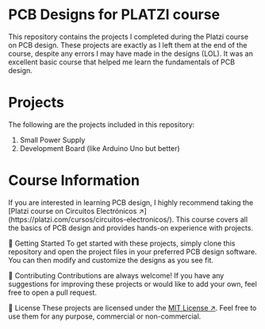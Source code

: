 <h1>PCB Designs for PLATZI course</h1>

This repository contains the projects I completed during the Platzi course on PCB design. These projects are exactly as I left them at the end of the course, despite any errors I may have made in the designs (LOL). It was an excellent basic course that helped me learn the fundamentals of PCB design.

<h1>Projects</h1>
The following are the projects included in this repository:

1. Small Power Supply
2. Development Board (like Arduino Uno but better)

<h1>Course Information</h1>
If you are interested in learning PCB design, I highly recommend taking the [Platzi course on Circuitos Electrónicos ↗](https://platzi.com/cursos/circuitos-electronicos/). This course covers all the basics of PCB design and provides hands-on experience with projects.

🚀 Getting Started
To get started with these projects, simply clone this repository and open the project files in your preferred PCB design software. You can then modify and customize the designs as you see fit.

🤝 Contributing
Contributions are always welcome! If you have any suggestions for improving these projects or would like to add your own, feel free to open a pull request.

📝 License
These projects are licensed under the [MIT License ↗](https://opensource.org/license/mit/). Feel free to use them for any purpose, commercial or non-commercial.
